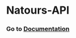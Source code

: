 # Natours-API

### Go to [Documentation](https://documenter.getpostman.com/view/30951605/2sA2r53jwZ)
